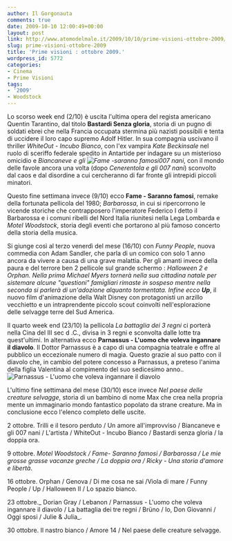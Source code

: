 ```yaml
---
author: Il Gorgonauta
comments: true
date: 2009-10-10 12:00:49+00:00
layout: post
link: http://www.atomodelmale.it/2009/10/10/prime-visioni-ottobre-2009/
slug: prime-visioni-ottobre-2009
title: 'Prime visioni : ottobre 2009.'
wordpress_id: 5772
categories:
- Cinema
- Prime Visioni
tags:
- '2009'
- Woodstock
---
```


Lo scorso week end (2/10) è uscita l'ultima opera del regista americano Quentin Tarantino, dal titolo **Bastardi Senza gloria**, storia di un pugno di soldati ebrei che nella Francia occupata stermina più nazisti possibili e tenta di uccidere il loro capo supremo Adolf Hitler. In sua compagnia uscivano il thriller _WhiteOut - Incubo Bianco_, con l'ex vampira _Kate Beckinsale_ nel ruolo di sceriffo federale spedito in Antartide per indagare su un misterioso omicidio e _Biancaneve e gli ![Fame -saranno famosi](http://www.atomodelmale.it/wp-content/uploads/2009/10/Fame-saranno-famosi-210x300.jpg)007 nani_, con il mondo delle favole ancora una volta (dopo _Cenerentola e gli 007 nani_) sconvolto dal caos e dal disordine a cui cercheranno di far fronte gli intrepidi piccoli minatori.

Questo fine settimana invece (9/10) ecco **Fame - Saranno famosi**, remake della fortunata pellicola del 1980; _Barbarossa_, in cui si ripercorrono le vicende storiche che contrapposero l'imperatore Federico I detto il Barbarossa e i comuni ribelli del Nord Italia riunitesi nella Lega Lombarda e _Motel Woodstock_, storia degli eventi che portarono al più famoso concerto della storia della musica.

Si giunge così al terzo venerdì del mese (16/10) con _Funny People_, nuova commedia con Adam Sandler, che parla di un comico con solo 1 anno ancora da vivere a causa di una grave malattia. Per gli amanti invece della paura e del terrore ben 2 pellicole sul grande schermo : _Halloween 2 _e _Orphan_. Nella prima Michael Myers tornerà nella sua cittadina natale per sistemare alcune "questioni" famigliari rimaste in sospeso mentre nella seconda si parlerà di un'adozione alquanto tormentata. Infine ecco_ **Up**_, il nuovo film d'animazione della Walt Disney con protagonisti un arzillo vecchietto e un intraprendente piccolo scout coinvolti nell'esplorazione delle selvagge terre del Sud America.

<!-- more -->


Il quarto week end (23/10) la pellicola _La battaglia dei 3 regni_ ci porterà nella Cina del III sec d .C., divisa in 3 regni e sconvolta dalle lotte tra quest'ultimi. In alternativa ecco **Parnassus - L'uomo che voleva ingannare il diavolo**. Il Dottor Parnassus è a capo di una compagnia teatrale e offre al pubblico un eccezionale numero di magia. Questo grazie al suo patto con il diavolo che, in cambio del potere concesso a Parnassus, a preteso l'anima della figlia Valentina al compimento del suo sedicesimo anno..![Parnassus - L'uomo che voleva ingannare il diavolo](http://www.atomodelmale.it/wp-content/uploads/2009/10/Parnassus-Luomo-che-voleva-ingannare-il-diavolo-208x300.jpg)

L'ultimo fine settimana del mese (30/10) esce invece _Nel paese delle creature selvagge_, storia di un bambino di nome Max che crea nella propria mente un immaginario mondo fantastico popolato da strane creature. Ma in conclusione ecco l'elenco completo delle uscite.

2 ottobre. Trilli e il tesoro perduto / Un amore all'improvviso / Biancaneve e gli 007 nani / L'artista / WhiteOut - Incubo Bianco / Bastardi senza gloria / la doppia ora.

9 ottobre. _Motel Woodstock / Fame- Saranno famosi / Barbarossa / Le mie grosse grasse vacanze greche / La doppia ora / Ricky - Una storia d'amore e libertà_.

16 ottobre. Orphan / Genova / Di me cosa ne sai /Viola di mare / Funny People / Up / Halloween II / Lo spazio bianco.

23 ottobre._ Dorian Gray / Lebanon / Parnassus - L'uomo che voleva ingannare il diavolo / La battaglia dei tre regni / Brüno / Io, Don Giovanni / Oggi sposi / Julie & Julia_.

30 ottobre. Il nastro bianco / Amore 14 / Nel paese delle creature selvagge.
